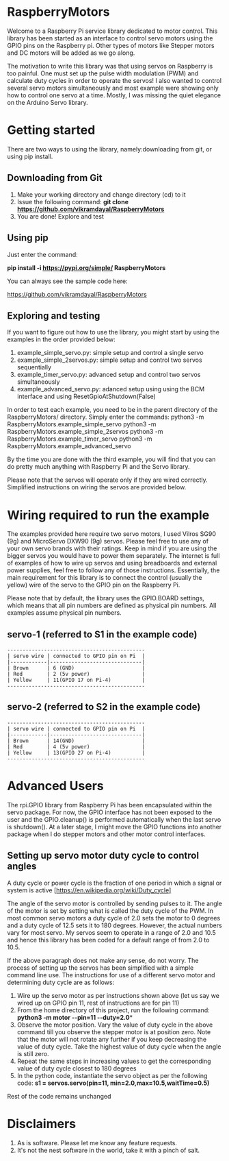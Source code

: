 # RaspberryMotors

Welcome to a Raspberry Pi service library dedicated to motor control. This library has been started as an interface to control servo motors using the GPIO pins on the Raspberry pi. Other types of motors like Stepper motors and DC motors will be added as we go along.

The motivation to write this library was that using servos on Raspberry is too painful. One must set up the pulse width modulation (PWM) and calculate duty cycles in order to operate the servos! I also wanted to control several servo motors simultaneously and 
most example were showing only how to control one servo at a time. Mostly, I was missing the quiet elegance on the Arduino Servo library.

Getting started
===============
There are two ways to using the library, namely:downloading from git, or using pip install.

Downloading from Git
--------------------
1. Make your working directory and change directory (cd) to it
2. Issue the following command:
**git clone https://github.com/vikramdayal/RaspberryMotors**
3. You are done! Explore and test

Using pip
---------
Just enter the command:

**pip install -i https://pypi.org/simple/ RaspberryMotors**

You can always see the sample code here:

https://github.com/vikramdayal/RaspberryMotors

Exploring and testing
---------------------
If you want to figure out how to use the library, you might start by using the examples in the order provided below:

1. example_simple_servo.py: simple setup and control a single servo
2. example_simple_2servos.py: simple setup and control two servos sequentially
3. example_timer_servo.py: advanced setup and control two servos simultaneously
4. example_advanced_servo.py: adanced setup using using the BCM interface and using ResetGpioAtShutdown(False)

In order to test each example, you need to be in the parent directory of the RaspberryMotors/ directory. Simply enter the commands:
python3 -m RaspberryMotors.example_simple_servo
python3 -m RaspberryMotors.example_simple_2servos
python3 -m RaspberryMotors.example_timer_servo
python3 -m RaspberryMotors.example_advanced_servo

By the time you are done with the third example, you will find that you can do pretty much anything with
Raspberry Pi and the Servo library.

Please note that the servos will operate only if they are wired correctly. Simplified instructions on wiring the servos are provided below.

Wiring required to run the example
==================================

The examples provided here require two servo motors, I used Vilros SG90 (9g) and MicroServo DXW90 (9g) servos. Please feel free 
to use any of your own servo brands with their ratings. Keep in mind if you are using the bigger servos you would have to power them separately. The internet
is full of examples of how to wire up servos and using breadboards and external power supplies, feel free to follow any of those instructions. Essentially, the main requirement for this library is to connect the control (usually the yellow) wire of the servo to the GPIO pin on the Raspberry Pi.

Please note that by default, the library uses the GPIO.BOARD settings, which means that all pin numbers are defined as physical pin numbers. All examples assume physical pin numbers.

 servo-1 (referred to S1 in the example code)
 -------------------------------------------
 
    ---------------------------------------------
    | servo wire | connected to GPIO pin on Pi  |
    |------------|------------------------------|
    | Brown      | 6 (GND)                      |
    | Red        | 2 (5v power)                 |
    | Yellow     | 11(GPIO 17 on Pi-4)          |
    ---------------------------------------------


 servo-2 (referred to S2 in the example code)
 -------------------------------------------
 
    ---------------------------------------------
    | servo wire | connected to GPIO pin on Pi  |
    |------------|------------------------------|
    | Brown      | 14(GND)                      |
    | Red        | 4 (5v power)                 |
    | Yellow     | 13(GPIO 27 on Pi-4)          |
    ---------------------------------------------


Advanced Users
==============
The rpi.GPIO library from Raspberry Pi has been encapsulated within the servo package. For now, the GPIO interface 
has not been exposed to the user and the GPIO.cleanup() is performed automatically when the last servo is shutdown().
At a later stage, I might move the GPIO functions into another package when I do stepper motors and other motor
control interfaces.

Setting up servo motor duty cycle to control angles
----------------------------------------------------
A duty cycle or power cycle is the fraction of one period in which a signal or system is active [https://en.wikipedia.org/wiki/Duty_cycle]

The angle of the servo motor is controlled by sending pulses to it. The angle of the motor is set by setting what is called the duty cycle of the PWM. 
In most common servo motors a duty cycle of 2.0 sets the motor to 0 degrees and a duty cycle of 12.5 sets it to 180 degrees. However, the actual numbers vary for most servo. My servos seem to operate in a range of 2.0 and 10.5 and hence this library has been coded for a default range of
from 2.0 to 10.5.

If the above paragraph does not make any sense, do not worry. The process of setting up the servos has been simplified with a simple command line use. 
The instructions for use of a different servo motor and determining duty cycle are as follows: 
1. Wire up the servo motor as per instructions shown above (let us say we wired up on GPIO pin 11, rest of instructions are for pin 11)
2. From the home directory of this project, run the following command:
**python3 -m motor --pin=11 --duty=2.0***
3. Observe the motor position. Vary the value of duty cycle in the above command till you observe the stepper motor is at position zero. Note that the motor will not rotate any further if you keep decreasing the value of duty cycle. Take the highest value of duty cycle when the angle is still zero.
4. Repeat the same steps in increasing values to get the corresponding value of duty cycle closest to 180 degrees
5. In the python code, instantiate the servo object as per the following code:
**s1 = servos.servo(pin=11, min=2.0,max=10.5,waitTime=0.5)**

Rest of the code remains unchanged

Disclaimers
===========
1. As is software. Please let me know any feature requests.
2. It's not the nest software in the world, take it with a pinch of salt.


